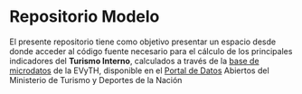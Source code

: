 # Repositorio Modelo

El presente repositorio tiene como objetivo presentar un espacio desde donde acceder al código fuente necesario para el cálculo de los principales indicadores del **Turismo Interno**, calculados a través de la [base de microdatos](http://datos.yvera.gob.ar/dataset/encuesta-de-viajes-y-turismo-de-los-hogares-evyth-microdatos) de la EVyTH, disponible en el [Portal de Datos](https://www.yvera.tur.ar/estadistica/) Abiertos del Ministerio de Turismo y Deportes de la Nación
